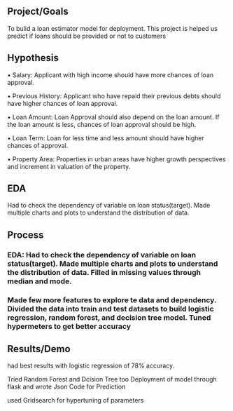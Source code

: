 ## Project/Goals
To bulid a loan estimator model for deployment. This project is helped us predict if loans should be provided or not to customers

## Hypothesis
• Salary: Applicant with high income should have more chances of loan approval.

• Previous History: Applicant who have repaid their previous debts should have higher chances of loan approval.

• Loan Amount: Loan Approval should also depend on the loan amount. If the loan amount is less, chances of loan approval should be high.

• Loan Term: Loan for less time and less amount should have higher chances of approval.

• Property Area: Properties in urban areas have higher growth perspectives and increment in valuation of the property.

## EDA 
Had to check the dependency of variable on loan status(target). Made multiple charts and plots to understand the distribution of data.


## Process

### EDA: Had to check the dependency of variable on loan status(target). Made multiple charts and plots to understand the distribution of data. Filled in missing values through median and mode. 
### Made few more features to explore te data and dependency. Divided the data into train and test datasets to build logistic regression, random forest, and decision tree model. Tuned hypermeters to get better accuracy

## Results/Demo
had best results with logistic regression of 78% accuracy.

Tried Random Forest and Dcision Tree too
Deployment of model through flask and wrote Json Code for Prediction

used Gridsearch for hypertuning of parameters
